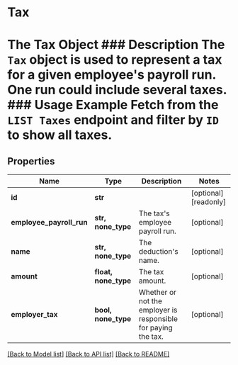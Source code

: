 # Tax

# The Tax Object ### Description The `Tax` object is used to represent a tax for a given employee's payroll run. One run could include several taxes.  ### Usage Example Fetch from the `LIST Taxes` endpoint and filter by `ID` to show all taxes.
## Properties
Name | Type | Description | Notes
------------ | ------------- | ------------- | -------------
**id** | **str** |  | [optional] [readonly] 
**employee_payroll_run** | **str, none_type** | The tax&#39;s employee payroll run. | [optional] 
**name** | **str, none_type** | The deduction&#39;s name. | [optional] 
**amount** | **float, none_type** | The tax amount. | [optional] 
**employer_tax** | **bool, none_type** | Whether or not the employer is responsible for paying the tax. | [optional] 

[[Back to Model list]](../README.md#documentation-for-models) [[Back to API list]](../README.md#documentation-for-api-endpoints) [[Back to README]](../README.md)


